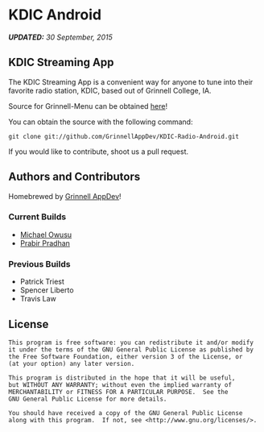 # KDIC Android

*__UPDATED:__ 30 September, 2015*

## KDIC Streaming App

The KDIC Streaming App is a convenient way for anyone to tune into their
favorite radio station, KDIC, based out of Grinnell College, IA.

Source for Grinnell-Menu can be obtained [here](https://github.com/GrinnellAppDev/KDIC-Radio-Android)!

You can obtain the source with the following command:
```shell
git clone git://github.com/GrinnellAppDev/KDIC-Radio-Android.git
```

If you would like to contribute, shoot us a pull request.  


## Authors and Contributors

Homebrewed by [Grinnell AppDev](http://appdev.grinnell.edu/)!

### Current Builds

- [Michael Owusu](https://github.com/mkowusu)
- [Prabir Pradhan](https://github.com/prabirmsp)

### Previous Builds

- Patrick Triest
- Spencer Liberto
- Travis Law

## License
```
This program is free software: you can redistribute it and/or modify
it under the terms of the GNU General Public License as published by
the Free Software Foundation, either version 3 of the License, or
(at your option) any later version.

This program is distributed in the hope that it will be useful,
but WITHOUT ANY WARRANTY; without even the implied warranty of
MERCHANTABILITY or FITNESS FOR A PARTICULAR PURPOSE.  See the
GNU General Public License for more details.

You should have received a copy of the GNU General Public License
along with this program.  If not, see <http://www.gnu.org/licenses/>.
```